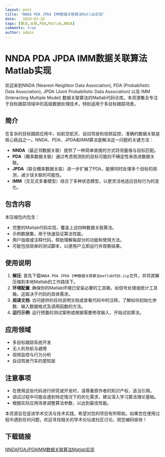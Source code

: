 ```yaml
---
layout: post
title: "NNDA PDA JPDA IMM数据关联算法Matlab实现"
date:   2020-03-28
tags: [算法,关联,PDA,Matlab,NNDA]
comments: true
author: admin
---
```

# NNDA PDA JPDA IMM数据关联算法Matlab实现

欢迎来到NNDA (Nearest-Neighbor Data Association), PDA (Probabilistic Data Association), JPDA (Joint Probabilistic Data Association) 以及 IMM (Interacting Multiple Model) 数据关联算法的Matlab代码仓库。本资源集合专注于目标跟踪领域中的高级数据处理技术，特别适用于多目标跟踪场景。

## 简介

在复杂的目标跟踪应用中，如航空航天、自动驾驶和视频监控，准确的数据关联是核心挑战之一。NNDA、PDA、JPDA和IMM算法是解决这一问题的关键方法：

- **NNDA**（最近邻数据关联）提供了一种简单直接的方式将测量值与目标匹配。
- **PDA**（概率数据关联）通过考虑观测到的目标可能的不确定性来改进数据关联。
- **JPDA**（联合概率数据关联）进一步扩展了PDA，能够同时处理多个目标的观测，减少误关联的可能性。
- **IMM**（交互式多重模型）结合了多种状态模型，以更灵活地适应目标行为的变化。

## 包含内容

本压缩包内包含：
- 完整的Matlab代码实现，覆盖上述四种数据关联算法。
- 示例数据集，用于快速验证算法性能。
- 用户指南或注释代码，帮助理解每部分的功能和使用方法。
- 可能包括简单的测试脚本，以便用户立即运行并观察结果。

## 使用说明

1. **解压**: 首先下载`NNDA PDA JPDA IMM数据关联算法matlab代码.zip`文件，并将其解压缩到本地Matlab的工作路径下。
2. **环境配置**: 确保你的Matlab环境已安装必要的工具箱，如信号处理或统计工具箱，这取决于代码的具体需求。
3. **阅读文档**: 访问提供的任何说明文档或查看代码中的注释，了解如何初始化参数、输入数据格式及调用函数的方法。
4. **运行示例**: 运行预置的测试案例或根据需要修改输入，开始试验算法。

## 应用领域

- 多目标跟踪系统开发
- 无人机导航与避障
- 视频监控与行为分析
- 自动驾驶汽车的感知层

## 注意事项

- 在使用这些代码进行研究或开发时，请尊重原作者的知识产权，适当引用。
- 调试过程中可能会遇到特定情况下的优化需求，建议深入学习算法理论基础。
- 根据实际应用场景调整算法参数，以达到最佳性能。

本资源旨在促进学术交流与技术实践，希望对您的项目有所帮助。如果您在使用过程中遇到任何问题，欢迎寻找相关的学术论坛或社区讨论。祝您编码愉快！

## 下载链接

[NNDAPDAJPDAIMM数据关联算法Matlab实现](https://pan.quark.cn/s/436bd48cbf56)